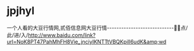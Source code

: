 # jpjhyl
一个人看的大豆行情网,贰佰信息网大豆行情----------------------------😬😬点/此/进/入/http://www.baidu.com/link?url=NoK8PT47PahMhFH8Vie_jnciyIKNTTtVBQKpill6udK&amp;wd
